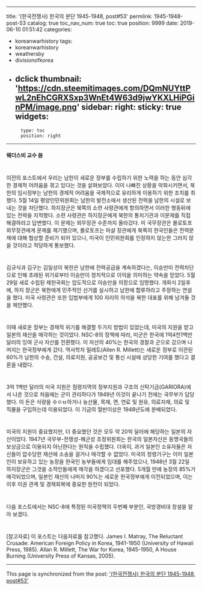 
---
title: '(한국전쟁사) 한국의 분단 1945-1948, post#53'
permlink: 1945-1948-post-53
catalog: true
toc_nav_num: true
toc: true
position: 9999
date: 2019-06-10 01:51:42
categories:
- koreanwarhistory
tags:
- koreanwarhistory
- weathersby
- divisionofkorea
- dclick
thumbnail: 'https://cdn.steemitimages.com/DQmNUYttPwL2nEhCGRXSxp3WnEt4W63d9jwYKXLHiPGinPM/image.png'
sidebar:
    right:
        sticky: true
widgets:
    -
        type: toc
        position: right
---


#### 웨더스비 교수 씀

#
이전의 포스트에서 우리는 남한이 새로운 정부를 수립하기 위한 노력을 하는 동안 심각한 경제적 어려움을 겪고 있다는 것을 살펴보았다. 이미 나빠진 상황을 악화시키면서, 북한의 임시정부는 남한의 경제적 어려움을 국제적으로 유리하게 이용하기 위한 조치를 취했다. 5월 14일 평양인민위원회는 남한의 발전소에서 생산된 전력을 남한의 시설로 보내는 것을 차단했다. 하지장군은 북쪽의 소련 사령관에게 항의하면서 이러한 행동뒤에 있는 전략을 지적했다. 소련 사령관은 하지장군에게 북한의 통치기관과 이문제를 직접 해결하라고 답변했다. 이 문제는 외무장관 수준까지 올라갔다. 미 국무장관은 몰로토프 외무장관에게 문제를 제기했으며, 몰로토프는 마샬 장관에게 북쪽의 한국인들은 전력문제에 대해 협상할 준비가 되어 있으나, 미국이 인민위원회를 인정하지 않는한 그러지 않을 것이라고 적당하게 통보했다. 
#
김규식과 김구는 김일성이 북한은 남한에 전력공급을 계속하겠다는, 이승만이 전력차단으로 인해 초래된 위기로부터 이승만이 정치적으로 이익을 의미하는 약속을 믿었다. 5월 29일 새로 수립된 제헌국회는 압도적으로 이승만을 의장으로 임명했다. 개회식 2일후에, 하지 장군은 북한에게 민주적인 선거를 실시하고 남한에 합류하라고 주장하는 연설을 했다. 미국 사령관은 또한 입법부에게 100 자리의 의석을 북한 대표를 위해 남겨둘 것을 제안했다.  
#
이때 새로운 정부는 경제적 위기를 해결할 두가지 방법이 있었는데, 미국의 지원을 받고 일본의 재산을 매각하는 것이었다.  NSC-8의 정책에 따라, 미군은 한국에 1억4천1백만 달러의 잉여 군사 자산를 전환했다. 이 자산의 40%는 한국의 경찰과 군으로 갔으며 나머지는 한국정부에게 갔다. 역사학자 밀레트(Allen R. Millett)는 새로운 정부로 이관된 60%가 남한의 수송, 건설, 의료지원, 공공보건 및 통신 시설에 상당한 기여를 했다고 결론을 내렸다.  
#
3억 1백만 달러의 미국 지원은 점령지역의 정부지원과 구조의 신탁기금(GARIORA)에서 나온 것으로 처음에는 군이 관리하다가 1949년 이것이 끝나기 전에는 국무부가 담당했다. 이 돈은 식량을 수ㅇㅂ하거나 농산물, 목재, 면, 연료 및 원유, 의료자재, 의료 및 직물을 구입하는데 이용되었다. 이 기금의 절반이상은 1948년도에 분배되었다.  
#
미국의 지원이 중요했지만,  더 중요했던 것은 모두 약 20억 달러에 해당하는 일본의 자산이었다. 1947년 국무부-전쟁성-해군성 조정위원회는 한국의 일본자산은 동맹국들의 보상금으로 이용되지 아닌한다는 원칙을 수립했다. 더욱이, 과거 일본인 소유자들은 자신들이 압수당한 재산에 소송을 걸거나 매각할 수 없었다. 미국의 정령기구는 이미 일본인이 보유하고 있는 농장을 한국인 농부들에게 임대를 해주었으나, 1948년 3월 22일 하지장군은 그것을 소작인들에게 매각을 하겠다고 선포했다. 5개월 만에 농장의 85%가 매각되었으며, 일본인 재산의 나머지 90%는 새로운 한국정부에게 이전되었으며, 이는 이후 이권 관계 및 경제회복에 중요한 원천이 되었다. 
#
다음 포스트에서는  NSC-8에 특정된 미국정책의 두번째 부분인, 국방경비대 창설을 알아 보겠다. 
#
[참고자료]
이 포스트는 다음자료를 참고했다. 
James I. Matray, The Reluctant Crusade: American Foreign Policy in Korea, 1941-1950 (University of Hawaii Press, 1985).
Allan R. Millett, The War for Korea, 1945-1950, A House Burning (University Press of Kansas, 2005).


- - -

This page is synchronized from the post: ['(한국전쟁사) 한국의 분단 1945-1948, post#53'](https://steemit.com/@wisdomandjustice/1945-1948-post-53)
